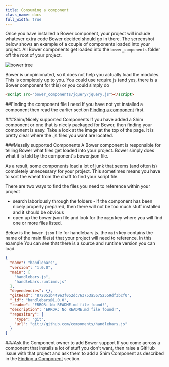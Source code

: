 ```yaml
---
title: Consuming a component
class_name: docs
full_width: true
---
```


Once you have installed a Bower component, your project will include whatever extra code Bower decided should go in there. The screenshot below shows an example of a couple of components loaded into your project. All Bower components get loaded into the `bower_components` folder off the root of your project.

![bower tree](/img/docs/bower-components-tree.png)

Bower is unopinionated, so it does not help you actually load the modules. This is completely up to you. You could use require.js (and yes, there is a Bower component for this) or you could simply do

```html
<script src="bower_components/jquery/jquery.js"></script>
```

##Finding the component file I need
If you have not yet installed a component then read the earlier section [Finding a component](/docs/ide/tools/bower/finding) first.

###Shim/Nicely supported Components
If you have added a Shim component or one that is nicely packaged for Bower, then finding your component is easy. Take a look at the image at the top of the page. It is pretty clear where the .js files you want are located.

###Messily supported Components
A Bower component is responsible for telling Bower what files get loaded into your project. Bower simply does what it is told by the component's bower.json file.

As a result, some components load a lot of junk that seems (and often is) completely unnecessary for your project. This sometimes means you have to sort the wheat from the chaff to find your script file.

There are two ways to find the files you need to reference within your project

- search laboriously through the folders - if the component has been nicely properly prepared, then there will not be too much stuff installed and it should be obvious
- open up the bower.json file and look for the `main` key where you will find one or more files listed.

Below is the `bower.json` file for handlebars.js. the `main` key contains the name of the main file(s) that your project will need to reference. In this example You can see that there is a source and runtime version you can load.

```json
{
  "name": "handlebars",
  "version": "1.0.0",
  "main": [
    "handlebars.js",
    "handlebars.runtime.js"
  ],
  "dependencies": {},
  "gitHead": "872051b449e3f052dc763753a56752559df3bcf0",
  "_id": "handlebars@1.0.0",
  "readme": "ERROR: No README.md file found!",
  "description": "ERROR: No README.md file found!",
  "repository": {
    "type": "git",
    "url": "git://github.com/components/handlebars.js"
  }
}
```

###Ask the Component owner to add Bower support
If you come across a component that installs a lot of stuff you don't want, then raise a GitHub issue with that project and ask them to add a Shim Component as described in the [Finding a Component](/docs/ide/tools/bower/finding)  section.
